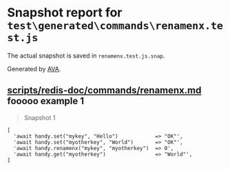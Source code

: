 # Snapshot report for `test\generated\commands\renamenx.test.js`

The actual snapshot is saved in `renamenx.test.js.snap`.

Generated by [AVA](https://ava.li).

## [scripts/redis-doc/commands/renamenx.md](../../../../scripts/redis-doc/commands/renamenx.md) fooooo example 1

> Snapshot 1

    [
      'await handy.set("mykey", "Hello")            => "OK"',
      'await handy.set("myotherkey", "World")       => "OK"',
      'await handy.renamenx("mykey", "myotherkey")  => 0',
      'await handy.get("myotherkey")                => "World"',
    ]
